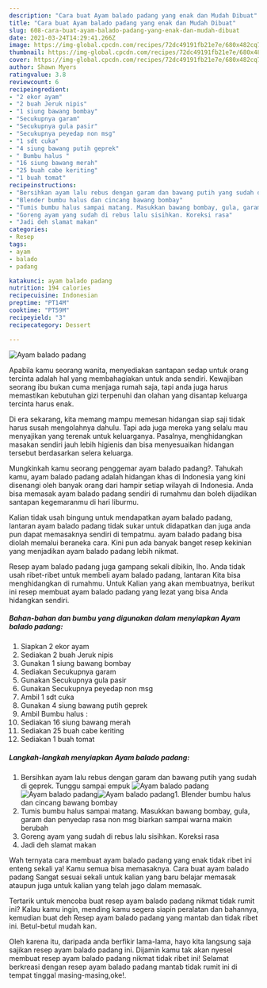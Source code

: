 ```yaml
---
description: "Cara buat Ayam balado padang yang enak dan Mudah Dibuat"
title: "Cara buat Ayam balado padang yang enak dan Mudah Dibuat"
slug: 608-cara-buat-ayam-balado-padang-yang-enak-dan-mudah-dibuat
date: 2021-03-24T14:29:41.266Z
image: https://img-global.cpcdn.com/recipes/72dc49191fb21e7e/680x482cq70/ayam-balado-padang-foto-resep-utama.jpg
thumbnail: https://img-global.cpcdn.com/recipes/72dc49191fb21e7e/680x482cq70/ayam-balado-padang-foto-resep-utama.jpg
cover: https://img-global.cpcdn.com/recipes/72dc49191fb21e7e/680x482cq70/ayam-balado-padang-foto-resep-utama.jpg
author: Shawn Myers
ratingvalue: 3.8
reviewcount: 6
recipeingredient:
- "2 ekor ayam"
- "2 buah Jeruk nipis"
- "1 siung bawang bombay"
- "Secukupnya garam"
- "Secukupnya gula pasir"
- "Secukupnya peyedap non msg"
- "1 sdt cuka"
- "4 siung bawang putih geprek"
- " Bumbu halus "
- "16 siung bawang merah"
- "25 buah cabe keriting"
- "1 buah tomat"
recipeinstructions:
- "Bersihkan ayam lalu rebus dengan garam dan bawang putih yang sudah di geprek. Tunggu sampai empuk"
- "Blender bumbu halus dan cincang bawang bombay"
- "Tumis bumbu halus sampai matang. Masukkan bawang bombay, gula, garam dan penyedap rasa non msg biarkan sampai warna makin berubah"
- "Goreng ayam yang sudah di rebus lalu sisihkan. Koreksi rasa"
- "Jadi deh slamat makan"
categories:
- Resep
tags:
- ayam
- balado
- padang

katakunci: ayam balado padang 
nutrition: 194 calories
recipecuisine: Indonesian
preptime: "PT14M"
cooktime: "PT59M"
recipeyield: "3"
recipecategory: Dessert

---
```



![Ayam balado padang](https://img-global.cpcdn.com/recipes/72dc49191fb21e7e/680x482cq70/ayam-balado-padang-foto-resep-utama.jpg)

Apabila kamu seorang wanita, menyediakan santapan sedap untuk orang tercinta adalah hal yang membahagiakan untuk anda sendiri. Kewajiban seorang ibu bukan cuma menjaga rumah saja, tapi anda juga harus memastikan kebutuhan gizi terpenuhi dan olahan yang disantap keluarga tercinta harus enak.

Di era  sekarang, kita memang mampu memesan hidangan siap saji tidak harus susah mengolahnya dahulu. Tapi ada juga mereka yang selalu mau menyajikan yang terenak untuk keluarganya. Pasalnya, menghidangkan masakan sendiri jauh lebih higienis dan bisa menyesuaikan hidangan tersebut berdasarkan selera keluarga. 



Mungkinkah kamu seorang penggemar ayam balado padang?. Tahukah kamu, ayam balado padang adalah hidangan khas di Indonesia yang kini disenangi oleh banyak orang dari hampir setiap wilayah di Indonesia. Anda bisa memasak ayam balado padang sendiri di rumahmu dan boleh dijadikan santapan kegemaranmu di hari liburmu.

Kalian tidak usah bingung untuk mendapatkan ayam balado padang, lantaran ayam balado padang tidak sukar untuk didapatkan dan juga anda pun dapat memasaknya sendiri di tempatmu. ayam balado padang bisa diolah memalui beraneka cara. Kini pun ada banyak banget resep kekinian yang menjadikan ayam balado padang lebih nikmat.

Resep ayam balado padang juga gampang sekali dibikin, lho. Anda tidak usah ribet-ribet untuk membeli ayam balado padang, lantaran Kita bisa menghidangkan di rumahmu. Untuk Kalian yang akan membuatnya, berikut ini resep membuat ayam balado padang yang lezat yang bisa Anda hidangkan sendiri.

<!--inarticleads1-->

##### Bahan-bahan dan bumbu yang digunakan dalam menyiapkan Ayam balado padang:

1. Siapkan 2 ekor ayam
1. Sediakan 2 buah Jeruk nipis
1. Gunakan 1 siung bawang bombay
1. Sediakan Secukupnya garam
1. Gunakan Secukupnya gula pasir
1. Gunakan Secukupnya peyedap non msg
1. Ambil 1 sdt cuka
1. Gunakan 4 siung bawang putih geprek
1. Ambil  Bumbu halus :
1. Sediakan 16 siung bawang merah
1. Sediakan 25 buah cabe keriting
1. Sediakan 1 buah tomat




<!--inarticleads2-->

##### Langkah-langkah menyiapkan Ayam balado padang:

1. Bersihkan ayam lalu rebus dengan garam dan bawang putih yang sudah di geprek. Tunggu sampai empuk
<img src="https://img-global.cpcdn.com/steps/769a637d89f97440/160x128cq70/ayam-balado-padang-langkah-memasak-1-foto.jpg" alt="Ayam balado padang"><img src="https://img-global.cpcdn.com/steps/225d05a03d53a895/160x128cq70/ayam-balado-padang-langkah-memasak-1-foto.jpg" alt="Ayam balado padang"><img src="https://img-global.cpcdn.com/steps/e0dec4cff2adacf1/160x128cq70/ayam-balado-padang-langkah-memasak-1-foto.jpg" alt="Ayam balado padang">1. Blender bumbu halus dan cincang bawang bombay
1. Tumis bumbu halus sampai matang. Masukkan bawang bombay, gula, garam dan penyedap rasa non msg biarkan sampai warna makin berubah
1. Goreng ayam yang sudah di rebus lalu sisihkan. Koreksi rasa
1. Jadi deh slamat makan




Wah ternyata cara membuat ayam balado padang yang enak tidak ribet ini enteng sekali ya! Kamu semua bisa memasaknya. Cara buat ayam balado padang Sangat sesuai sekali untuk kalian yang baru belajar memasak ataupun juga untuk kalian yang telah jago dalam memasak.

Tertarik untuk mencoba buat resep ayam balado padang nikmat tidak rumit ini? Kalau kamu ingin, mending kamu segera siapin peralatan dan bahannya, kemudian buat deh Resep ayam balado padang yang mantab dan tidak ribet ini. Betul-betul mudah kan. 

Oleh karena itu, daripada anda berfikir lama-lama, hayo kita langsung saja sajikan resep ayam balado padang ini. Dijamin kamu tak akan nyesel membuat resep ayam balado padang nikmat tidak ribet ini! Selamat berkreasi dengan resep ayam balado padang mantab tidak rumit ini di tempat tinggal masing-masing,oke!.

